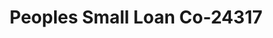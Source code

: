 ---
f_zip-code: 56401
f_state-code: MN
title: Peoples Small Loan Co-24317
f_phone: 218-829-9189
f_city-only: Brainerd
f_address: 1121 South 6Th Street Brainerd
f_location-unique-id: '24317'
slug: peoples-small-loan-co-24317
updated-on: '2024-05-30T13:46:58.046Z'
created-on: '2024-05-30T13:36:59.803Z'
published-on: '2024-05-30T13:54:32.469Z'
f_city-state: cms/city/brainerd-mn.md
f_company: cms/company/peoples-small-loan-co.md
f_state: cms/state/minnesota.md
layout: '[payday-loan].html'
tags: payday-loan
---